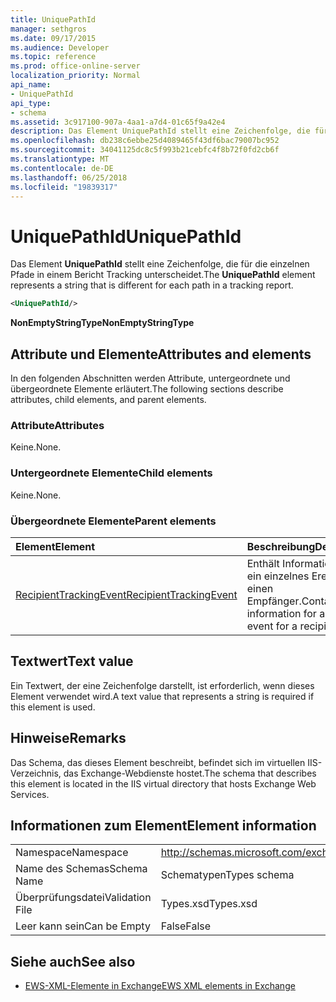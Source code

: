```yaml
---
title: UniquePathId
manager: sethgros
ms.date: 09/17/2015
ms.audience: Developer
ms.topic: reference
ms.prod: office-online-server
localization_priority: Normal
api_name:
- UniquePathId
api_type:
- schema
ms.assetid: 3c917100-907a-4aa1-a7d4-01c65f9a42e4
description: Das Element UniquePathId stellt eine Zeichenfolge, die für die einzelnen Pfade in einem Bericht Tracking unterscheidet.
ms.openlocfilehash: db238c6ebbe25d4089465f43df6bac79007bc952
ms.sourcegitcommit: 34041125dc8c5f993b21cebfc4f8b72f0fd2cb6f
ms.translationtype: MT
ms.contentlocale: de-DE
ms.lasthandoff: 06/25/2018
ms.locfileid: "19839317"
---
```

# <a name="uniquepathid"></a><span data-ttu-id="60155-103">UniquePathId</span><span class="sxs-lookup"><span data-stu-id="60155-103">UniquePathId</span></span>

<span data-ttu-id="60155-104">Das Element **UniquePathId** stellt eine Zeichenfolge, die für die einzelnen Pfade in einem Bericht Tracking unterscheidet.</span><span class="sxs-lookup"><span data-stu-id="60155-104">The **UniquePathId** element represents a string that is different for each path in a tracking report.</span></span> 
  
```XML
<UniquePathId/>
```

 <span data-ttu-id="60155-105">**NonEmptyStringType**</span><span class="sxs-lookup"><span data-stu-id="60155-105">**NonEmptyStringType**</span></span>
## <a name="attributes-and-elements"></a><span data-ttu-id="60155-106">Attribute und Elemente</span><span class="sxs-lookup"><span data-stu-id="60155-106">Attributes and elements</span></span>

<span data-ttu-id="60155-107">In den folgenden Abschnitten werden Attribute, untergeordnete und übergeordnete Elemente erläutert.</span><span class="sxs-lookup"><span data-stu-id="60155-107">The following sections describe attributes, child elements, and parent elements.</span></span>
  
### <a name="attributes"></a><span data-ttu-id="60155-108">Attribute</span><span class="sxs-lookup"><span data-stu-id="60155-108">Attributes</span></span>

<span data-ttu-id="60155-109">Keine.</span><span class="sxs-lookup"><span data-stu-id="60155-109">None.</span></span>
  
### <a name="child-elements"></a><span data-ttu-id="60155-110">Untergeordnete Elemente</span><span class="sxs-lookup"><span data-stu-id="60155-110">Child elements</span></span>

<span data-ttu-id="60155-111">Keine.</span><span class="sxs-lookup"><span data-stu-id="60155-111">None.</span></span>
  
### <a name="parent-elements"></a><span data-ttu-id="60155-112">Übergeordnete Elemente</span><span class="sxs-lookup"><span data-stu-id="60155-112">Parent elements</span></span>

|<span data-ttu-id="60155-113">**Element**</span><span class="sxs-lookup"><span data-stu-id="60155-113">**Element**</span></span>|<span data-ttu-id="60155-114">**Beschreibung**</span><span class="sxs-lookup"><span data-stu-id="60155-114">**Description**</span></span>|
|:-----|:-----|
|[<span data-ttu-id="60155-115">RecipientTrackingEvent</span><span class="sxs-lookup"><span data-stu-id="60155-115">RecipientTrackingEvent</span></span>](recipienttrackingevent.md) <br/> |<span data-ttu-id="60155-116">Enthält Informationen für ein einzelnes Ereignis für einen Empfänger.</span><span class="sxs-lookup"><span data-stu-id="60155-116">Contains information for a single event for a recipient.</span></span>  <br/> |
   
## <a name="text-value"></a><span data-ttu-id="60155-117">Textwert</span><span class="sxs-lookup"><span data-stu-id="60155-117">Text value</span></span>

<span data-ttu-id="60155-118">Ein Textwert, der eine Zeichenfolge darstellt, ist erforderlich, wenn dieses Element verwendet wird.</span><span class="sxs-lookup"><span data-stu-id="60155-118">A text value that represents a string is required if this element is used.</span></span>
  
## <a name="remarks"></a><span data-ttu-id="60155-119">Hinweise</span><span class="sxs-lookup"><span data-stu-id="60155-119">Remarks</span></span>

<span data-ttu-id="60155-120">Das Schema, das dieses Element beschreibt, befindet sich im virtuellen IIS-Verzeichnis, das Exchange-Webdienste hostet.</span><span class="sxs-lookup"><span data-stu-id="60155-120">The schema that describes this element is located in the IIS virtual directory that hosts Exchange Web Services.</span></span>
  
## <a name="element-information"></a><span data-ttu-id="60155-121">Informationen zum Element</span><span class="sxs-lookup"><span data-stu-id="60155-121">Element information</span></span>

|||
|:-----|:-----|
|<span data-ttu-id="60155-122">Namespace</span><span class="sxs-lookup"><span data-stu-id="60155-122">Namespace</span></span>  <br/> |http://schemas.microsoft.com/exchange/services/2006/types  <br/> |
|<span data-ttu-id="60155-123">Name des Schemas</span><span class="sxs-lookup"><span data-stu-id="60155-123">Schema Name</span></span>  <br/> |<span data-ttu-id="60155-124">Schematypen</span><span class="sxs-lookup"><span data-stu-id="60155-124">Types schema</span></span>  <br/> |
|<span data-ttu-id="60155-125">Überprüfungsdatei</span><span class="sxs-lookup"><span data-stu-id="60155-125">Validation File</span></span>  <br/> |<span data-ttu-id="60155-126">Types.xsd</span><span class="sxs-lookup"><span data-stu-id="60155-126">Types.xsd</span></span>  <br/> |
|<span data-ttu-id="60155-127">Leer kann sein</span><span class="sxs-lookup"><span data-stu-id="60155-127">Can be Empty</span></span>  <br/> |<span data-ttu-id="60155-128">False</span><span class="sxs-lookup"><span data-stu-id="60155-128">False</span></span>  <br/> |
   
## <a name="see-also"></a><span data-ttu-id="60155-129">Siehe auch</span><span class="sxs-lookup"><span data-stu-id="60155-129">See also</span></span>



- [<span data-ttu-id="60155-130">EWS-XML-Elemente in Exchange</span><span class="sxs-lookup"><span data-stu-id="60155-130">EWS XML elements in Exchange</span></span>](ews-xml-elements-in-exchange.md)

